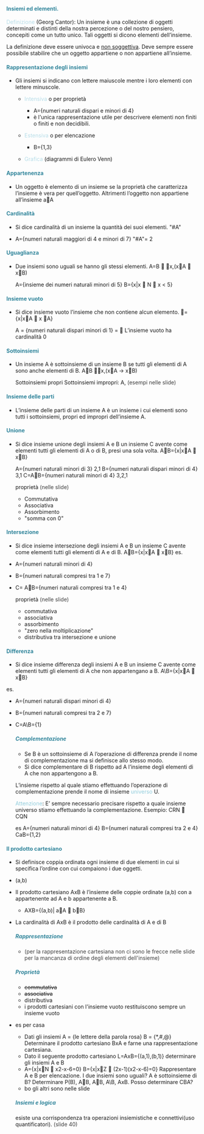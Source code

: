 
#### <font color="#31859b">Insiemi ed elementi.</font>
<font color="#b7dde8">Definizione</font> (Georg Cantor):
	Un insieme è una collezione di oggetti determinati e distinti della nostra percezione o del nostro pensiero, concepiti come un tutto unico. Tali oggetti si dicono elementi dell’insieme.

La definizione deve essere univoca e <u>non soggettiva</u>. Deve sempre essere possibile stabilire che un oggetto appartiene o non appartiene all’insieme.

#### <font color="#31859b">Rappresentazione degli insiemi</font>

- Gli insiemi si indicano con lettere maiuscole mentre i loro elementi con lettere minuscole.  
	- <font color="#b7dde8">Intensiva</font> o per proprietà 
		- A={numeri naturali dispari e minori di 4} 
		- è l'unica rappresentazione utile per descrivere elementi non finiti o finiti e non decidibili.
		
	- <font color="#b7dde8">Estensiva</font> o per elencazione
		- B={1,3} 
		
	- <font color="#b7dde8">Grafica</font> (diagrammi di Eulero Venn)

#### <font color="#31859b">Appartenenza</font> 
- Un oggetto è elemento di un insieme se la proprietà che caratterizza l’insieme è vera per quell’oggetto. 
	Altrimenti l’oggetto non appartiene all’insieme aA

#### <font color="#31859b">Cardinalità</font>
- Si dice cardinalità di un insieme la quantità dei suoi elementi. 
	"#A"
	
- A={numeri naturali maggiori di 4 e minori di 7} 
	"#A"= 2

#### <font color="#31859b">Uguaglianza</font>
- Due insiemi sono uguali se hanno gli stessi elementi.
	A=B  x,(xA  xB)

	A={insieme dei numeri naturali minori di 5} B={x|x  N  x < 5}

#### <font color="#31859b">Insieme vuoto</font>
- Si dice insieme vuoto l’insieme che non contiene alcun elemento.
	={x|xA  x A}

	A = {numeri naturali dispari minori di 1} = 
	L’insieme vuoto ha cardinalità 0

#### <font color="#31859b">Sottoinsiemi</font>
- Un insieme A è sottoinsieme di un insieme B se tutti gli elementi di A sono anche elementi di B.
	AB x,(xA → xB)

	Sottoinsiemi propri
	Sottoinsiemi impropri: A, 
	<font color="#3f3f3f">(esempi nelle slide)</font>
#### <font color="#31859b">Insieme delle parti</font>
- L’insieme delle parti di un insieme A è un insieme i cui elementi sono tutti i sottoinsiemi, propri ed impropri dell’insieme A.

#### <font color="#31859b">Unione</font>
- Si dice insieme unione degli insiemi A e B un insieme C avente come elementi tutti gli elementi di A o di B, presi una sola volta.
	AB={x|xA  xB}

	A={numeri naturali minori di 3}       2,1
	B={numeri naturali dispari minori di 4}      3,1
	C=AB={numeri naturali minori di 4}      3,2,1

	proprietà <font color="#3f3f3f">(nelle slide)</font>
	- Commutativa
	- Associativa
	- Assorbimento
	- "somma con 0"

#### <font color="#31859b">Intersezione</font>
- Si dice insieme intersezione degli insiemi A e B un insieme C avente come elementi tutti gli elementi di A e di B.
	AB={x|xA  xB}
es.
- A={numeri naturali minori di 4} 
- B={numeri naturali compresi tra 1 e 7} 
- C= AB={numeri naturali compresi tra 1 e 4}

	proprietà 	<font color="#3f3f3f">(nelle slide)</font>
	- commutativa
	- associativa
	- assorbimento
	- "zero nella moltiplicazione"
	- distributiva tra intersezione e unione

#### <font color="#31859b">Differenza</font>
- Si dice insieme differenza degli insiemi A e B un insieme C avente come elementi tutti gli elementi di A che non appartengano a B.
	A\B={x|xA  xB}

es.
- A={numeri naturali dispari minori di 4}
- B={numeri naturali compresi tra 2 e 7}
- C=A\B={1}

	##### <font color="#31859b">Complementazione</font>
	- Se B è un sottoinsieme di A l’operazione di differenza prende il nome di complementazione ma si definisce allo stesso modo.
	-  Si dice complementare di B rispetto ad A l’insieme degli elementi di A che non appartengono a B.

	L’insieme rispetto al quale stiamo effettuando l’operazione di complementazione prende il nome di insieme <font color="#92cddc">universo</font> U.

	<font color="#92cddc">Attenzione</font>: E’ sempre necessario precisare rispetto a quale insieme universo stiamo effettuando la complementazione.
	Esempio: CRN  CQN

	es
		A={numeri naturali minori di 4} 
		B={numeri naturali compresi tra 2 e 4} 
		CaB={1,2}

#### <font color="#31859b">Il prodotto cartesiano</font>
- Si definisce coppia ordinata ogni insieme di due elementi in cui si specifica l’ordine con cui compaiono i due oggetti.
- (a,b)
- Il prodotto cartesiano AxB è l’insieme delle coppie ordinate (a,b) con a appartenente ad A e b appartenente a B. 
	- AXB={(a,b)| aA  bB}
- La cardinalità di AxB è il prodotto delle cardinalità di A e di B
	##### <font color="#31859b">Rappresentazione</font> 
	- <font color="#3f3f3f">(per la rappresentazione cartesiana non ci sono le frecce nelle slide per la mancanza di ordine degli elementi dell'insieme)</font>

	##### <font color="#31859b">Proprietà</font>
	- ~~commutativa~~
	- ~~associativa~~
	- distributiva
	- i prodotti cartesiani con l'insieme vuoto restituiscono sempre un insieme vuoto
- es per casa
	- Dati gli insiemi A = {le lettere della parola rosa} B = {*,#,@} Determinare il prodotto cartesiano BxA e farne una rappresentazione cartesiana.
	- Dato il seguente prodotto cartesiano L=AxB={(a,1),(b,1)} determinare gli insiemi A e B
	- A={x|xN  x2-x-6=0} B={x|xZ  (2x-1)(x2-x-6)=0} Rappresentare A e B per elencazione. I due insiemi sono uguali? A è sottoinsieme di B? Determinare P(B), AB, AB, A\B, AxB. Posso determinare CBA?
	- bo gli altri sono nelle slide

	##### <font color="#31859b">Insiemi e logica</font>

	esiste una corrispondenza tra operazioni insiemistiche e connettivi(uso quantificatori). 
	<font color="#3f3f3f">(slide 40)</font>
